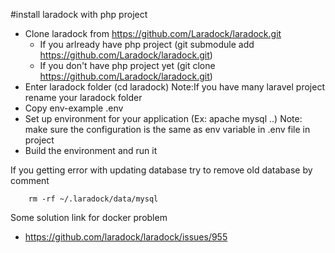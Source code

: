#install laradock with php project

* Clone laradock from https://github.com/Laradock/laradock.git
    * If you arlready have php project (git submodule add https://github.com/Laradock/laradock.git)
    * If you don't have php project yet (git clone https://github.com/Laradock/laradock.git)
* Enter laradock folder (cd laradock) Note:If you have many laravel project rename your laradock folder 
* Copy env-example .env
* Set up environment for your application (Ex: apache mysql ..) Note: make sure the configuration is the same as env variable in .env file in project
* Build the environment and run it

If you getting error with updating database try to remove old database by comment 
```
    rm -rf ~/.laradock/data/mysql
```
Some solution link for docker problem
* https://github.com/laradock/laradock/issues/955